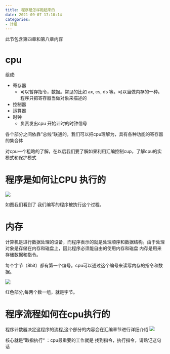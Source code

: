 ```yaml
---
title: 程序是怎样跑起来的
date: 2021-09-07 17:10:14
categories: 
- 计组
---
```

此节包含第四章和第八章内容

# cpu 
组成:
* 寄存器
  * 可以暂存指令，数据。常见的比如 ax, cs, ds 等。可以当做内存的一种。程序只把寄存器当做对象来描述的
* 控制器
* 运算器
* 时钟
  * 负责发出cpu 开始计时的时钟信号

各个部分之间依靠”总线“联通的，我们可以把cpu理解为，具有各种功能的寄存器的集合体

对cpu一个粗略的了解，在以后我们要了解如果利用汇编控制cup，了解cpu的实模式和保护模式
#  程序是如何让CPU 执行的
![](https://isam2016hexo.oss-cn-hangzhou.aliyuncs.com/img/20210907173158.jpg)

如图我们看到了 我们编写的程序被执行这个过程。

<!-- TODO: 第八章 -->

# 内存 
计算机是进行数据处理的设备，而程序表示的就是处理顺序和数据结构。由于处理对象是存储在内存和磁盘上，因此程序必须能自由的使用内存和磁盘
内存是用来存储数据和指令。

每个字节（8bit）都有第一个编号。cpu可以通过这个编号来读写内存的指令和数据。 

![](https://isam2016hexo.oss-cn-hangzhou.aliyuncs.com/img/20210907105026.jpg)

红色部分,每两个数一组，就是字节。
<!-- TODO: 第四章 熟练使用内存 -->


# 程序流程如何在cpu执行的
程序计数器决定这程序的流程,这个部分的内容会在汇编章节进行详细介绍
![](https://isam2016hexo.oss-cn-hangzhou.aliyuncs.com/img/20210907175029.jpg)

核心就是”取指执行“ ：cpu最重要的工作就是 找到指令，执行指令，请熟记这句话
